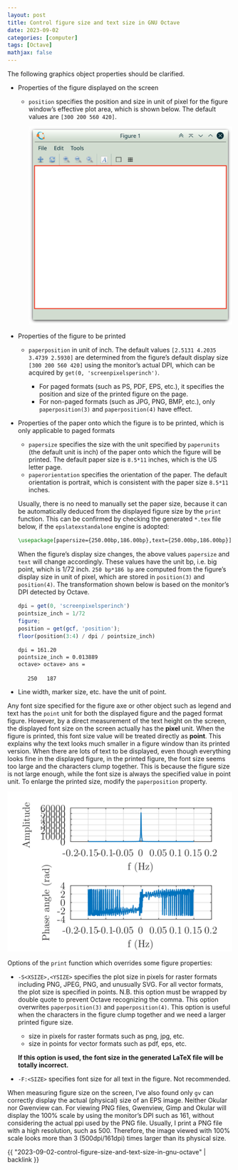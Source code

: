 ```yaml
---
layout: post
title: Control figure size and text size in GNU Octave
date: 2023-09-02
categories: [computer]
tags: [Octave]
mathjax: false
---
```


The following graphics object properties should be clarified.

-   Properties of the figure displayed on the screen
    -   `position` specifies the position and size in unit of pixel for the figure window&rsquo;s effective plot area, which is shown below. The default values are `[300 200 560 420]`.
        
        ![img](/figures/2023-09-01_18-25-06-octave-figure-position@octave.png)
-   Properties of the figure to be printed
    -   `paperposition` in unit of inch. The default values `[2.5131 4.2035 3.4739 2.5930]` are determined from the figure&rsquo;s default display size `[300 200 560 420]` using the monitor&rsquo;s actual DPI, which can be acquired by `get(0, 'screenpixelsperinch')`.
        
        -   For paged formats (such as PS, PDF, EPS, etc.), it specifies the position and size of the printed figure on the page.
        -   For non-paged formats (such as JPG, PNG, BMP, etc.), only `paperposition(3)` and `paperposition(4)` have effect.

-   Properties of the paper onto which the figure is to be printed, which is only applicable to paged formats
    
    -   `papersize` specifies the size with the unit specified by `paperunits` (the default unit is inch) of the paper onto which the figure will be printed. The default paper size is `8.5*11` inches, which is the US letter page.
    -   `paperorientation` specifies the orientation of the paper. The default orientation is portrait, which is consistent with the paper size `8.5*11` inches.
    
    Usually, there is no need to manually set the paper size, because it can be automatically deduced from the displayed figure size by the `print` function. This can be confirmed by checking the generated `*.tex` file below, if the `epslatexstandalone` engine is adopted:
    
    ```latex
    \usepackage[papersize={250.00bp,186.00bp},text={250.00bp,186.00bp}]{geometry}
    ```
    
    When the figure&rsquo;s display size changes, the above values `papersize` and `text` will change accordingly. These values have the unit bp, i.e. big point, which is 1/72 inch. `250 bp*186 bp` are computed from the figure&rsquo;s display size in unit of pixel, which are stored in `position(3)` and `position(4)`. The transformation shown below is based on the monitor&rsquo;s DPI detected by Octave.
    
    ```octave
    dpi = get(0, 'screenpixelsperinch')
    pointsize_inch = 1/72
    figure;
    position = get(gcf, 'position');
    floor(position(3:4) / dpi / pointsize_inch)
    ```
    
        dpi = 161.20
        pointsize_inch = 0.013889
        octave> octave> ans =
        
           250   187
-   Line width, marker size, etc. have the unit of point.

Any font size specified for the figure axe or other object such as legend and text has the `point` unit for both the displayed figure and the paged format figure. However, by a direct measurement of the text height on the screen, the displayed font size on the screen actually has the **pixel** unit. When the figure is printed, this font size value will be treated directly as **point**. This explains why the text looks much smaller in a figure window than its printed version. When there are lots of text to be displayed, even though everything looks fine in the displayed figure, in the printed figure, the font size seems too large and the characters clump together. This is because the figure size is not large enough, while the font size is always the specified value in point unit. To enlarge the printed size, modify the `paperposition` property.

![img](/figures/2023-09-01-clumped-text-in-octave-figure.png)

Options of the `print` function which overrides some figure properties:

-   `-S<XSIZE>,<YSIZE>` specifies the plot size in pixels for raster formats including PNG, JPEG, PNG, and unusually SVG. For all vector formats, the plot size is specified in points. N.B. this option must be wrapped by double quote to prevent Octave recognizing the comma. This option overwrites `paperposition(3)` and `paperposition(4)`. This option is useful when the characters in the figure clump together and we need a larger printed figure size.
    
    -   size in pixels for raster formats such as png, jpg, etc.
    -   size in points for vector formats such as pdf, eps, etc.
    
    **If this option is used, the font size in the generated LaTeX file will be totally incorrect.**
-   `-F:<SIZE>` specifies font size for all text in the figure. Not recommended.

When measuring figure size on the screen, I&rsquo;ve also found only `gv` can correctly display the actual (physical) size of an EPS image. Neither Okular nor Gwenview can. For viewing PNG files, Gwenview, Gimp and Okular will display the 100% scale by using the monitor&rsquo;s DPI such as 161, without considering the actual ppi used by the PNG file. Usually, I print a PNG file with a high resolution, such as 500. Therefore, the image viewed with 100% scale looks more than 3 (500dpi/161dpi) times larger than its physical size.

{{ "2023-09-02-control-figure-size-and-text-size-in-gnu-octave" | backlink }}
